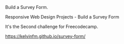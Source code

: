 Build a Survey Form.

Responsive Web Design Projects - Build a Survey Form

It's the Second challenge for Freecodecamp.

https://kelvinfm.github.io/survey-form/
